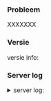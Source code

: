 ### Probleem
XXXXXXX

### Versie
versie info: <!-- ga naar http://<server:poort>/brmo-brkverschil-service/about.jsp en kopier/plak -->

### Server log
<details><summary>server log:</summary>

```

DUBBELCLICK_en_PLAK_hier_stacktrace

```

</details>
